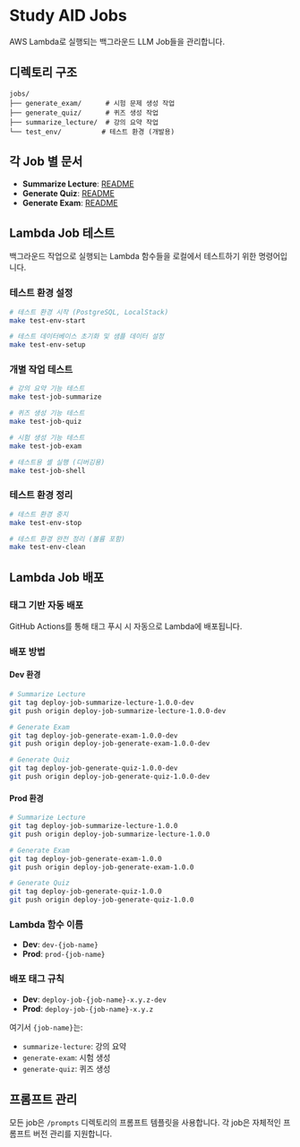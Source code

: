 # Study AID Jobs

AWS Lambda로 실행되는 백그라운드 LLM Job들을 관리합니다.

## 디렉토리 구조

```
jobs/
├── generate_exam/      # 시험 문제 생성 작업
├── generate_quiz/      # 퀴즈 생성 작업
├── summarize_lecture/  # 강의 요약 작업
└── test_env/          # 테스트 환경 (개발용)
```

## 각 Job 별 문서

- **Summarize Lecture**: [README](summarize_lecture/README.md)
- **Generate Quiz**: [README](generate_quiz/README.md)
- **Generate Exam**: [README](generate_exam/README.md)

## Lambda Job 테스트

백그라운드 작업으로 실행되는 Lambda 함수들을 로컬에서 테스트하기 위한 명령어입니다.

### 테스트 환경 설정

```bash
# 테스트 환경 시작 (PostgreSQL, LocalStack)
make test-env-start

# 테스트 데이터베이스 초기화 및 샘플 데이터 설정
make test-env-setup
```

### 개별 작업 테스트

```bash
# 강의 요약 기능 테스트
make test-job-summarize

# 퀴즈 생성 기능 테스트
make test-job-quiz

# 시험 생성 기능 테스트
make test-job-exam

# 테스트용 셸 실행 (디버깅용)
make test-job-shell
```

### 테스트 환경 정리

```bash
# 테스트 환경 중지
make test-env-stop

# 테스트 환경 완전 정리 (볼륨 포함)
make test-env-clean
```

## Lambda Job 배포

### 태그 기반 자동 배포

GitHub Actions를 통해 태그 푸시 시 자동으로 Lambda에 배포됩니다.

### 배포 방법

#### Dev 환경
```bash
# Summarize Lecture
git tag deploy-job-summarize-lecture-1.0.0-dev
git push origin deploy-job-summarize-lecture-1.0.0-dev

# Generate Exam
git tag deploy-job-generate-exam-1.0.0-dev
git push origin deploy-job-generate-exam-1.0.0-dev

# Generate Quiz
git tag deploy-job-generate-quiz-1.0.0-dev
git push origin deploy-job-generate-quiz-1.0.0-dev
```

#### Prod 환경
```bash
# Summarize Lecture
git tag deploy-job-summarize-lecture-1.0.0
git push origin deploy-job-summarize-lecture-1.0.0

# Generate Exam
git tag deploy-job-generate-exam-1.0.0
git push origin deploy-job-generate-exam-1.0.0

# Generate Quiz
git tag deploy-job-generate-quiz-1.0.0
git push origin deploy-job-generate-quiz-1.0.0
```

### Lambda 함수 이름

- **Dev**: `dev-{job-name}`
- **Prod**: `prod-{job-name}`

### 배포 태그 규칙

- **Dev**: `deploy-job-{job-name}-x.y.z-dev`
- **Prod**: `deploy-job-{job-name}-x.y.z`

여기서 `{job-name}`는:
- `summarize-lecture`: 강의 요약
- `generate-exam`: 시험 생성
- `generate-quiz`: 퀴즈 생성

## 프롬프트 관리

모든 job은 `/prompts` 디렉토리의 프롬프트 템플릿을 사용합니다. 각 job은 자체적인 프롬프트 버전 관리를 지원합니다.
